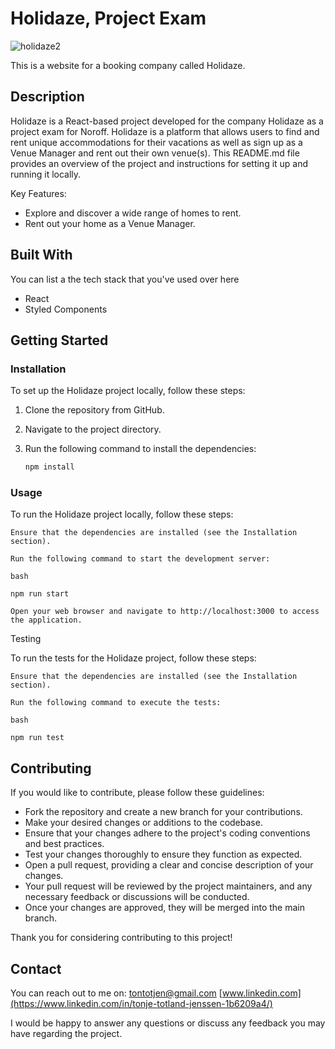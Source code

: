 # Holidaze, Project Exam
![holidaze2](https://github.com/tonjetj/project-exam-2/assets/91598255/bfa54908-34bf-459f-af33-92ee781e5d99)

This is a website for a booking company called Holidaze.

## Description 

Holidaze is a React-based project developed for the company Holidaze as a project exam for Noroff. Holidaze is a platform that allows users to find and rent unique accommodations for their vacations as well as sign up as a Venue Manager and rent out their own venue(s). This README.md file provides an overview of the project and instructions for setting it up and running it locally.

Key Features:

- Explore and discover a wide range of homes to rent.
- Rent out your home as a Venue Manager.

## Built With

You can list a the tech stack that you've used over here

- React
- Styled Components

## Getting Started
### Installation

To set up the Holidaze project locally, follow these steps:

1. Clone the repository from GitHub.
2. Navigate to the project directory.
3. Run the following command to install the dependencies:

   ```bash
   npm install

### Usage

To run the Holidaze project locally, follow these steps:

    Ensure that the dependencies are installed (see the Installation section).

    Run the following command to start the development server:

    bash

    npm run start

    Open your web browser and navigate to http://localhost:3000 to access the application.

Testing

To run the tests for the Holidaze project, follow these steps:

    Ensure that the dependencies are installed (see the Installation section).

    Run the following command to execute the tests:

    bash

    npm run test

## Contributing

If you would like to contribute, please follow these guidelines:

- Fork the repository and create a new branch for your contributions.
- Make your desired changes or additions to the codebase.
- Ensure that your changes adhere to the project's coding conventions and best practices.
- Test your changes thoroughly to ensure they function as expected.
- Open a pull request, providing a clear and concise description of your changes.
- Your pull request will be reviewed by the project maintainers, and any necessary feedback or discussions will be conducted.
- Once your changes are approved, they will be merged into the main branch.

Thank you for considering contributing to this project!

## Contact

You can reach out to me on:
[tontotjen@gmail.com](mailto:tontotjen@gmail.com)
[www.linkedin.com](https://www.linkedin.com/in/tonje-totland-jenssen-1b6209a4/)

I would be happy to answer any questions or discuss any feedback you may have regarding the project.

